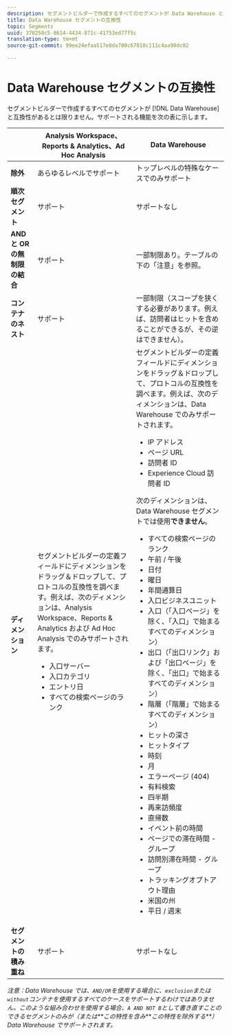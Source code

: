 ```yaml
---
description: セグメントビルダーで作成するすべてのセグメントが Data Warehouse と互換性があるとは限りません。サポートされる機能を次の表に示します。
title: Data Warehouse セグメントの互換性
topic: Segments
uuid: 370258c5-8614-4434-871c-41753ed77f5c
translation-type: tm+mt
source-git-commit: 99ee24efaa517e8da700c67818c111c4aa90dc02

---
```



# Data Warehouse セグメントの互換性

セグメントビルダーで作成するすべてのセグメントが [!DNL Data Warehouse] と互換性があるとは限りません。サポートされる機能を次の表に示します。

<table id="table_BBB1DAFDF85041598FA4AF869172CF7F"> 
 <thead> 
  <tr> 
   <th colname="col1" class="entry"> </th> 
   <th colname="col2" class="entry"> Analysis Workspace、Reports &amp; Analytics、Ad Hoc Analysis </th> 
   <th colname="col3" class="entry"> Data Warehouse </th> 
  </tr> 
 </thead>
 <tbody> 
  <tr> 
   <td colname="col1"> <b>除外</b> </td> 
   <td colname="col2"> あらゆるレベルでサポート </td> 
   <td colname="col3"> トップレベルの特殊なケースでのみサポート </td> 
  </tr> 
  <tr> 
   <td colname="col1"> <b>順次セグメント</b> </td> 
   <td colname="col2"> サポート </td> 
   <td colname="col3"> サポートなし </td> 
  </tr> 
  <tr> 
   <td colname="col1"> <b>AND と OR の無制限の結合</b> </td> 
   <td colname="col2"> サポート </td> 
   <td colname="col3"> 一部制限あり。テーブルの下の「注意」を参照。 </td> 
  </tr> 
  <tr> 
   <td colname="col1"> <b>コンテナのネスト</b> </td> 
   <td colname="col2"> サポート </td> 
   <td colname="col3"> 一部制限（スコープを狭くする必要があります。例えば、訪問者はヒットを含めることができるが、その逆はできません）。 </td> 
  </tr> 
  <tr> 
   <td colname="col1"> <b>ディメンション</b> </td> 
   <td colname="col2">セグメントビルダーの<span class="uicontrol">定義</span>フィールドにディメンションをドラッグ＆ドロップして、プロトコルの互換性を調べます。例えば、次のディメンションは、Analysis Workspace、Reports &amp; Analytics および Ad Hoc Analysis でのみサポートされます。 
    <ul id="ul_BD708CC3A16743F49F998D1046EC70A3"> 
     <li id="li_240DA619D50B4336ACD9117BF59AF10A">入口サーバー </li> 
     <li id="li_222D4D4116674EF8A52945CCB9C78719">入口カテゴリ </li> 
     <li id="li_5A43C846E2EA4EFCB892DE9E0607C68C">エントリ日 </li> 
     <li id="li_8E9CABBE04FC4A7A9A5D2BDD34AD3C87">すべての検索ページのランク </li> 
    </ul> </td> 
   <td colname="col3"> セグメントビルダーの<span class="uicontrol">定義</span>フィールドにディメンションをドラッグ＆ドロップして、プロトコルの互換性を調べます。例えば、次のディメンションは、Data Warehouse でのみサポートされます。 
    <ul id="ul_61A5B314CCCF497DB0385324E3309E22"> 
     <li id="li_1254089BDFAE4E0F8E51CB1511BBBF53">IP アドレス </li> 
     <li id="li_D8E040F77A8C46A084547F4FE685CB10">ページ URL </li> 
     <li id="li_4C79AE900CF6458780C124143DC6FA5B">訪問者 ID </li> 
     <li id="li_4EC10645DE9740609D8DDFD4F668FE67">Experience Cloud 訪問者 ID </li> 
    </ul> <p>次のディメンションは、Data Warehouse セグメントでは使用<b>できません</b>。 </p> 
    <ul id="ul_FE143F6D1ABF45DAA444E1B5691C7D4F"> 
     <li id="li_E77F3CC45BA04674B857FE5AB19D56F1">すべての検索ページのランク </li> 
     <li id="li_95E1549C13F14BA0B32686401EE78E31">午前 / 午後 </li> 
     <li id="li_6F1C8FC2E7674A0CA14B70B65784D896">日付 </li> 
     <li id="li_79D1A91D741D4CCC937D07906D71F964">曜日 </li> 
     <li id="li_4008565353084611BD782B98D50C0611">年間通算日 </li> 
     <li id="li_F87D78F125874087BFF74FAAE2BA46F5">入口ビジネスユニット </li> 
     <li id="li_53DA4E64C6714CFF90D164245D01C16A">入口（「入口ページ」を除く、「入口」で始まるすべてのディメンション） </li> 
     <li id="li_7F26B0E54A4A48319F31D8FC499D1CF2">出口（「出口リンク」および「出口ページ」を除く、「出口」で始まるすべてのディメンション） </li> 
     <li id="li_1877D2D8A95B43F29CAA426BF2FE4996">階層（「階層」で始まるすべてのディメンション） </li> 
     <li id="li_DF0BCC63ED274ABEA1C5A28274936310">ヒットの深さ </li> 
     <li id="li_98BE56213E1A4FD28D4858D53C46D23E">ヒットタイプ </li> 
     <li id="li_52ECB31657DF4180BDB9C8D21CC74313">時刻 </li> 
     <li id="li_93716207F2614822ACB84100B35D27BC">月 </li> 
     <li id="li_FFC8E1F7092C4876A7E9F2365CC234B9">エラーページ (404) </li> 
     <li id="li_7A070C8E0F664F5AB554555B17D0E4E6">有料検索 </li> 
     <li id="li_12228C18BF90463C8D8394FB810843D3">四半期 </li> 
     <li id="li_1833B6E2011C4757A60CAA2C98B35AFA">再来訪頻度 </li> 
     <li id="li_39154CD74A534D9AA09C701FE1E2C521">直帰数 </li> 
     <li id="li_84BDE34DD577488881E8842D2DE72D3C">イベント前の時間 </li> 
     <li id="li_552BE3414CC949B3B24BE99298945874">ページでの滞在時間 - グループ </li> 
     <li id="li_33D815E04CB3493C82BE33E958C2D7B9">訪問別滞在時間 - グループ </li> 
     <li id="li_76F2BB88B8CD456DB50D04F36BB7854B">トラッキングオプトアウト理由 </li> 
     <li id="li_07345E08D0584CEC99128A0542587019">米国の州 </li> 
     <li id="li_3D6BD9E927334B9BBC29E602D1103F7A">平日 / 週末 </li> 
    </ul> </td> 
  </tr> 
  <tr> 
   <td colname="col1"> <b>セグメントの積み重ね</b> </td> 
   <td colname="col2"> サポート </td> 
   <td colname="col3"> サポートなし </td> 
  </tr> 
 </tbody> 
</table>

*注意：Data Warehouse では、`AND/OR`を使用する場合に、`exclusion`または`without`コンテナを使用するすべてのケースをサポートするわけではありません。このような組み合わせを使用する場合、`A AND NOT B`として書き直すことのできるセグメントのみが（または&#x200B;**この特性を含み****この特性を除外する**）Data Warehouse でサポートされます。*
